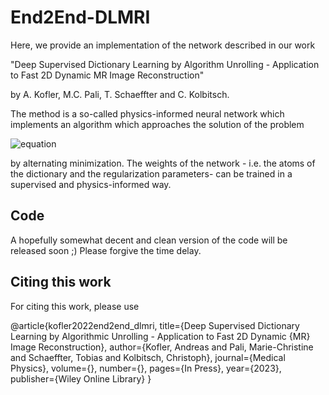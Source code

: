 # End2End-DLMRI

Here, we provide an implementation of the network described in our work

"Deep Supervised Dictionary Learning by Algorithm Unrolling - Application to Fast 2D Dynamic MR Image Reconstruction"

by A. Kofler, M.C. Pali, T. Schaeffter and C. Kolbitsch.

The method is a so-called physics-informed neural network which implements an algorithm which approaches the solution of the problem

![equation](https://latex.codecogs.com/svg.image?\underset{\mathbf{x},&space;\{\boldsymbol{\gamma}_j\}_j}{\mathrm{min}}&space;\frac{1}{2}\|\|&space;\mathbf{F}_I\mathbf{x}&space;&space;&space;-\mathbf{y}_I\|\|_2^2&space;&plus;&space;\frac{\lambda}{2}&space;\sum_{j=1}^{N_{\mathbf{d},\mathbf{s}}}&space;\|\|&space;\mathbf{R}_j^{\mathbf{d},&space;\mathbf{s}}&space;\mathbf{x}&space;-&space;\mathbf{\Psi}&space;\boldsymbol{\gamma}_j&space;\|\|_2^2&space;&plus;&space;\alpha&space;\sum_{j=1}^{N_{\mathbf{d},\mathbf{s}}}&space;\|\|&space;\boldsymbol{\gamma}_j\|\|_1)

by alternating minimization. The weights of the network - i.e. the atoms of the dictionary and the regularization parameters- can be trained in a supervised and physics-informed way.

## Code

A hopefully somewhat decent and clean version of the code will be released soon ;) Please forgive the time delay.

## Citing this work
For citing this work, please use

@article{kofler2022end2end_dlmri,
  title={Deep Supervised Dictionary Learning by Algorithmic Unrolling - Application to Fast 2D Dynamic {MR} Image Reconstruction},
  author={Kofler, Andreas and Pali, Marie-Christine and Schaeffter, Tobias and Kolbitsch, Christoph},
  journal={Medical Physics},
  volume={},
  number={},
  pages={In Press},
  year={2023},
  publisher={Wiley Online Library}
}
